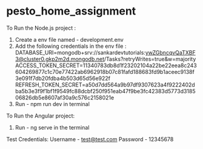 # pesto_home_assignment

To Run the Node.js project :

1. Create a env file named - development.env
2. Add the following credentials in the env file :
   DATABASE_URI=mongodb+srv://sankardevtutorials:ywZGbncqvQaTXBF3@cluster0.gkp2m2d.mongodb.net/Tasks?retryWrites=true&w=majority
   ACCESS_TOKEN_SECRET=11340783db8d1f23202104a22be22eea8c243604269877c1c70e77422ab6962918b07c81fafd188683fd9b1aceec9138f3e091f7db20fdba4b503d65d56e922f
   REFRESH_TOKEN_SECRET=a50d7dd564a9b97df9307623a4f9222402dba5b3e3f9f1bf1f9549fc88dcbf250f951eab47f9be3fc42383d5773d318506826db5e8607af30a9c576c2158021e
3. Run - npm run dev in terminal 

To Run the Angular project:

1. Run - ng serve in the terminal


Test Credentials:
Username - test@test.com
Password - 12345678



